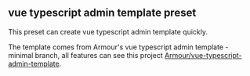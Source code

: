 ##  vue typescript admin template preset

This preset can create vue typescript admin template quickly.

The template comes from Armour's vue typescript admin template - minimal branch, all features can see this project [Armour/vue-typescript-admin-template](https://github.com/Armour/vue-typescript-admin-template).
